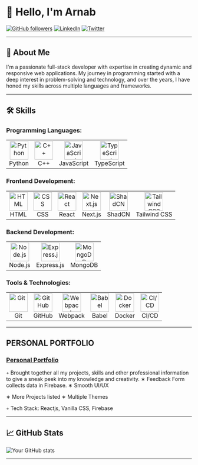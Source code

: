 # 👋 Hello, I'm Arnab

[![GitHub followers](https://img.shields.io/github/followers/yourusername?label=Follow&style=social)](https://github.com/yourusername)
[![LinkedIn](https://img.shields.io/badge/LinkedIn-Connect-blue?style=flat-square&logo=linkedin)](https://www.linkedin.com/in/yourprofile/)
[![Twitter](https://img.shields.io/twitter/follow/yourhandle?style=social)](https://twitter.com/yourhandle)

---

## 🚀 About Me

I'm a passionate full-stack developer with expertise in creating dynamic and responsive web applications. My journey in programming started with a deep interest in problem-solving and technology, and over the years, I have honed my skills across multiple languages and frameworks.

---

## 🛠️ Skills

### Programming Languages:
<table>
  <tr>
    <td align="center"><img src="https://cdn.jsdelivr.net/gh/devicons/devicon/icons/python/python-original.svg" width="50" height="50" alt="Python" /><br>Python</td>
    <td align="center"><img src="https://cdn.jsdelivr.net/gh/devicons/devicon/icons/cplusplus/cplusplus-original.svg" width="50" height="50" alt="C++" /><br>C++</td>
    <td align="center"><img src="https://cdn.jsdelivr.net/gh/devicons/devicon/icons/javascript/javascript-original.svg" width="50" height="50" alt="JavaScript" /><br>JavaScript</td>
    <td align="center"><img src="https://cdn.jsdelivr.net/gh/devicons/devicon/icons/typescript/typescript-original.svg" width="50" height="50" alt="TypeScript" /><br>TypeScript</td>
  </tr>
</table>

### Frontend Development:
<table>
  <tr>
    <td align="center"><img src="https://cdn.jsdelivr.net/gh/devicons/devicon/icons/html5/html5-original.svg" width="50" height="50" alt="HTML" /><br>HTML</td>
    <td align="center"><img src="https://cdn.jsdelivr.net/gh/devicons/devicon/icons/css3/css3-original.svg" width="50" height="50" alt="CSS" /><br>CSS</td>
    <td align="center"><img src="https://cdn.jsdelivr.net/gh/devicons/devicon/icons/react/react-original.svg" width="50" height="50" alt="React" /><br>React</td>
    <td align="center"><img src="https://cdn.jsdelivr.net/gh/devicons/devicon/icons/nextjs/nextjs-original.svg" width="50" height="50" alt="Next.js" /><br>Next.js</td>
    <td align="center"><img src="https://shadcn.dev/logo.png" width="50" height="50" alt="ShadCN" /><br>ShadCN</td>
    <td align="center"><img src="https://cdn.jsdelivr.net/gh/devicons/devicon/icons/tailwindcss/tailwindcss-plain.svg" width="50" height="50" alt="Tailwind CSS" /><br>Tailwind CSS</td>
  </tr>
</table>

### Backend Development:
<table>
  <tr>
    <td align="center"><img src="https://cdn.jsdelivr.net/gh/devicons/devicon/icons/nodejs/nodejs-original.svg" width="50" height="50" alt="Node.js" /><br>Node.js</td>
    <td align="center"><img src="https://cdn.jsdelivr.net/gh/devicons/devicon/icons/express/express-original.svg" width="50" height="50" alt="Express.js" /><br>Express.js</td>
    <td align="center"><img src="https://cdn.jsdelivr.net/gh/devicons/devicon/icons/mongodb/mongodb-original.svg" width="50" height="50" alt="MongoDB" /><br>MongoDB</td>
  </tr>
</table>

### Tools & Technologies:
<table>
  <tr>
    <td align="center"><img src="https://cdn.jsdelivr.net/gh/devicons/devicon/icons/git/git-original.svg" width="50" height="50" alt="Git" /><br>Git</td>
    <td align="center"><img src="https://cdn.jsdelivr.net/gh/devicons/devicon/icons/github/github-original.svg" width="50" height="50" alt="GitHub" /><br>GitHub</td>
    <td align="center"><img src="https://cdn.jsdelivr.net/gh/devicons/devicon/icons/webpack/webpack-original.svg" width="50" height="50" alt="Webpack" /><br>Webpack</td>
    <td align="center"><img src="https://cdn.jsdelivr.net/gh/devicons/devicon/icons/babel/babel-original.svg" width="50" height="50" alt="Babel" /><br>Babel</td>
    <td align="center"><img src="https://cdn.jsdelivr.net/gh/devicons/devicon/icons/docker/docker-original.svg" width="50" height="50" alt="Docker" /><br>Docker</td>
    <td align="center"><img src="https://cdn.jsdelivr.net/gh/devicons/devicon/icons/github/github-original.svg" width="50" height="50" alt="CI/CD" /><br>CI/CD</td>
  </tr>
</table>

---

## PERSONAL PORTFOLIO

### [Personal Portfolio](https://arnab-k-s.github.io/Personal-Portfolio-Reactjs/)
◦ Brought together all my projects, skills and other professional information to give a sneak peek into my
knowledge and creativity.
∗ Feedback Form collects data in Firebase.
∗ Smooth UI/UX

∗ More Projects listed
∗ Multiple Themes

◦ Tech Stack: Reactjs, Vanilla CSS, Firebase

---

## 📈 GitHub Stats

![Your GitHub stats](https://github-readme-stats.vercel.app/api?username=Arnab-K-S&show_icons=true&theme=radical)

---
